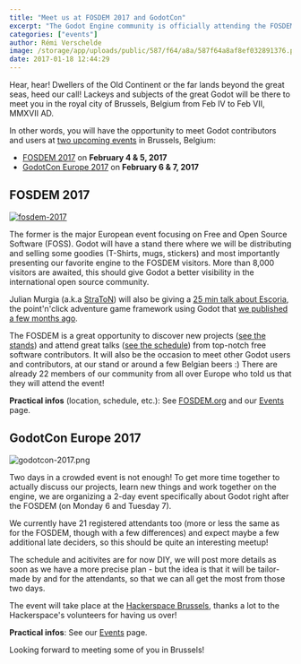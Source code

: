 ```yaml
---
title: "Meet us at FOSDEM 2017 and GodotCon"
excerpt: "The Godot Engine community is officially attending the FOSDEM 2017 in Brussels, Belgium on Feb 4-5, and also organizes its own \"GodotCon\" event in Brussels the next two days (Feb 6-7). All interested Godot users and contributors are invited to join us for a great real life meeting!"
categories: ["events"]
author: Rémi Verschelde
image: /storage/app/uploads/public/587/f64/a8a/587f64a8af8ef032891376.png
date: 2017-01-18 12:44:29
---
```


Hear, hear! Dwellers of the Old Continent or the far lands beyond the great seas, heed our call! Lackeys and subjects of the great Godot will be there to meet you in the royal city of Brussels, Belgium from Feb IV to Feb VII, MMXVII AD.

In other words, you will have the opportunity to meet Godot contributors and users at [two upcoming events](/events) in Brussels, Belgium:

- [FOSDEM 2017](https://fosdem.org/2017) on **February 4 & 5, 2017**
- [GodotCon Europe 2017](/events) on **February 6 & 7, 2017**

## FOSDEM 2017

[![fosdem-2017](https://fosdem.org/2017/support/promote/wide.png)](http://fosdem.org)

The former is the major European event focusing on Free and Open Source Software (FOSS). Godot will have a stand there where we will be distributing and selling some goodies (T-Shirts, mugs, stickers) and most importantly presenting our favorite engine to the FOSDEM visitors. More than 8,000 visitors are awaited, this should give Godot a better visibility in the international open source community.

Julian Murgia (a.k.a [StraToN](https://github.com/StraToN)) will also be giving a [25 min talk about Escoria](https://fosdem.org/2017/schedule/event/ogd_escoria/), the point'n'click adventure game framework using Godot that [we published a few months ago](https://godotengine.org/article/our-point-click-framework-finally-out).

The FOSDEM is a great opportunity to discover new projects ([see the stands](https://fosdem.org/2017/stands/)) and attend great talks ([see the schedule](https://fosdem.org/2017/schedule/)) from top-notch free software contributors. It will also be the occasion to meet other Godot users and contributors, at our stand or around a few Belgian beers :) There are already 22 members of our community from all over Europe who told us that they will attend the event!

**Practical infos** (location, schedule, etc.): See [FOSDEM.org](https://fosdem.org/2017/) and our [Events](/events) page.

## GodotCon Europe 2017

![godotcon-2017.png](/storage/app/uploads/public/587/f62/6da/587f626da0f7f646960937.png)

Two days in a crowded event is not enough! To get more time together to actually discuss our projects, learn new things and work together on the engine, we are organizing a 2-day event specifically about Godot right after the FOSDEM (on Monday 6 and Tuesday 7).

We currently have 21 registered attendants too (more or less the same as for the FOSDEM, though with a few differences) and expect maybe a few additional late deciders, so this should be quite an interesting meetup!

The schedule and acitivites are for now DIY, we will post more details as soon as we have a more precise plan - but the idea is that it will be tailor-made by and for the attendants, so that we can all get the most from those two days.

The event will take place at the [Hackerspace Brussels](https://hsbxl.be/), thanks a lot to the Hackerspace's volunteers for having us over!

**Practical infos**: See our [Events](/events) page.

Looking forward to meeting some of you in Brussels!
